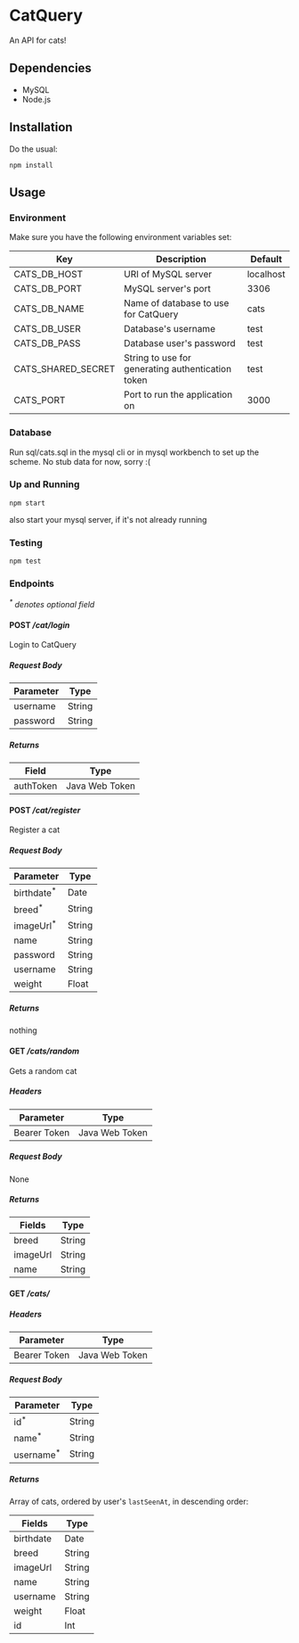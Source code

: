 # CatQuery
An API for cats!

## Dependencies
- MySQL  
- Node.js


## Installation
Do the usual:

    npm install

## Usage
### Environment
Make sure you have the following environment variables set: 

| Key | Description | Default
|---  |--- | ---
| CATS_DB_HOST | URI of MySQL server  | localhost
| CATS_DB_PORT | MySQL server's port | 3306
| CATS_DB_NAME | Name of database to use for CatQuery | cats
| CATS_DB_USER | Database's username | test
| CATS_DB_PASS | Database user's password | test
| CATS_SHARED_SECRET | String to use for generating authentication token  | test
| CATS_PORT | Port to run the application on | 3000

### Database
Run sql/cats.sql in the mysql cli or in mysql workbench to set up the scheme. No stub data for now, sorry :(

### Up and Running
    npm start

also start your mysql server, if it's not already running

### Testing
    npm test

### Endpoints
_<sup>*</sup> denotes optional field_

#### POST */cat/login*  
Login to CatQuery  

##### Request Body
| Parameter | Type   |
|-----------|--------|
| username  | String |
| password  | String |

##### Returns 

| Field      | Type           |
|------------|----------------|
| authToken  | Java Web Token |


#### POST */cat/register*  
Register a cat

##### Request Body
| Parameter             | Type   |
|-----------------------|--------|
| birthdate<sup>*</sup> | Date   |
| breed<sup>*</sup>     | String |
| imageUrl<sup>*</sup>  | String |
| name                  | String |
| password              | String |
| username              | String |
| weight                | Float  |

##### Returns
nothing

#### GET */cats/random*
Gets a random cat

##### Headers
| Parameter    | Type           |
|--------------|----------------|
| Bearer Token | Java Web Token |

##### Request Body
None

##### Returns
| Fields    | Type   |
|-----------|--------|
| breed     | String |
| imageUrl  | String |
| name      | String |

#### GET */cats/*
##### Headers
| Parameter    | Type           |
|--------------|----------------|
| Bearer Token | Java Web Token |

##### Request Body
| Parameter             | Type   |
|-----------------------|--------|
| id<sup>*</sup>        | String |
| name<sup>*</sup>      | String |
| username<sup>*</sup>  | String |

##### Returns
Array of cats, ordered by user's `lastSeenAt`, in descending order:

| Fields    | Type   |
|-----------|--------|
| birthdate | Date   |
| breed     | String |
| imageUrl  | String |
| name      | String |
| username  | String |
| weight    | Float  |
| id        | Int    |